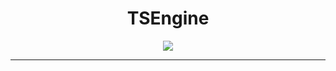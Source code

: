 <div align="center">
    <h1>TSEngine</h1>
    <a href="https://github.com/hhenrichsen/TSEngine/actions/workflows/tests.yml">
        <img src="https://img.shields.io/github/workflow/status/hhenrichsen/TSEngine/Tests?label=Development%20Tests&style=for-the-badge">
    </a>
    <hr>
</div>